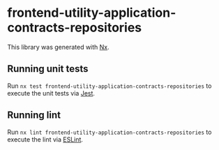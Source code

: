 # frontend-utility-application-contracts-repositories

This library was generated with [Nx](https://nx.dev).

## Running unit tests

Run `nx test frontend-utility-application-contracts-repositories` to execute the unit tests via [Jest](https://jestjs.io).

## Running lint

Run `nx lint frontend-utility-application-contracts-repositories` to execute the lint via [ESLint](https://eslint.org/).
